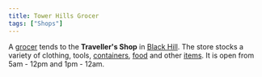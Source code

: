 ```yaml
---
title: Tower Hills Grocer
tags: ["Shops"]
---
```

A [grocer](grocer "wikilink") tends to the **Traveller's Shop** in
[Black Hill](Black_Hill "wikilink"). The store stocks a variety of
clothing, tools, [containers](container "wikilink"),
[food](food "wikilink") and other [items](item "wikilink"). It is open
from 5am - 12pm and 1pm - 12am.
